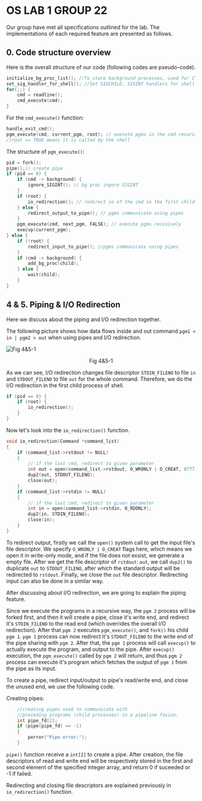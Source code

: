 # OS LAB 1 GROUP 22

Our group have met all specifications outlined for the lab. The implementations of each required feature are presented as follows.

## 0. Code structure overview

Here is the overall structure of our code (following codes are pseudo-code).

```c
initialize_bg_proc_list(); //To store background processes, used for CTRL-D handler
set_sig_handler_for_shell(); //Set SIGCHILD, SIGINT handlers for shell
for(;;) {
	cmd = readline();
	cmd_execute(cmd); 
}
```

For the `cmd_execute()` function:

```c
handle_exit_cmd();
pgm_execute(cmd, current_pgm, root); // execute pgms in the cmd recursively
//root == TRUE means it is called by the shell
```

The structure of `pgm_execute()`:

```c
pid = fork();
pipe();// create pipe
if (pid == 0) {
	if (cmd -> background) {
		ignore_SIGINT(); // bg proc ingore SIGINT
	}
	if (root) {
		io_redirection(); // redirect io of the cmd in the first child of shell
	} else {
		redirect_output_to_pipe(); // pgms communicate using pipes
	}
	pgm_execute(cmd, next_pgm, FALSE); // execute pgms recusively
	execvp(current_pgm);
} else {
	if (!root) {
		redirect_input_to_pipe(); //pgms communicate using pipes
	}
	if (cmd -> background) {
		add_bg_proc(child);
	} else {
		wait(child);
	}
}
```

## 4 & 5. Piping & I/O Redirection

Here we discuss about the piping and I/O redirection together.

The following picture shows how data flows inside and out command `pgm1 < in | pgm2 > out` when using pipes and I/O redirection.

![Fig 4&5-1](D:\chalmers\operating_systems\labs\OS-lab1-group22\docs\figs\2.jpg)

<center>Fig 4&5-1</center>

As we can see, I/O redirection changes file descriptor `STDIN_FILENO` to file `in` and `STDOUT_FILENO` to file `out` for the whole command. Therefore, we do the I/O redirection in the first child process of shell.

```c
if (pid == 0) {
	if (root) {
		io_redirection();
	} 
}
```

Now let's look into the `io_redirection()` function.

```c
void io_redirection(Command *command_list)
{
    if (command_list->rstdout != NULL)
    {
        // if the last cmd, redirect to given parameter
        int out = open(command_list->rstdout, O_WRONLY | O_CREAT, 0777);
        dup2(out, STDOUT_FILENO);
        close(out);
    }
    if (command_list->rstdin != NULL)
    {
        // if the last cmd, redirect to given parameter
        int in = open(command_list->rstdin, O_RDONLY);
        dup2(in, STDIN_FILENO);
        close(in);
    }
}
```

To redirect output, firstly we call the `open()` system call to get the input file's file descriptor. We specify `O_WRONLY | O_CREAT` flags here, which means we open it in write-only mode, and if the file does not exsist, we generate a empty file. After we get the file descriptor of `rstdout`: `out`, we call `dup2()` to duplicate `out` to `STDOUT_FILENO`, after which the standard output will be redirected to `rstdout`. Finally, we close the `out` file descriptor. Redirecting input can also be done in a similar way.

After discussing about I/O redirection, we are going to explain the piping feature.

Since we execute the programs in a recursive way, the `pgm 2` process will be forked first, and then it will create a pipe, close it's write end, and redirect it's `STDIN_FILENO` to the read end (which overrides the overall I/O redirection). After that `pgm 2` executes `pgm_execute()`, and `fork()` his child `pgm 1`. `pgm 1` process can now redirect it's `STDOUT_FILENO` to the write end of the pipe sharing with `pgm 2`. After that, the `pgm 1` process will call `execvp()` to actually execute the program, and output to the pipe. After `execvp()` execution, the `pgm_execute()` called by `pgm 2` will return, and thus `pgm 2` process can execute it's program which fetches the output of `pgm 1`  from the pipe as its input.

To create a pipe, redirect input/output to pipe's read/write end, and close the unused end, we use the following code.

Creating pipes:

```c
    //creating pipes used to communicate with 
    //preceding programs (child processes) in a pipeline fasion.
    int pipe_fd[2];
    if (pipe(pipe_fd) == -1)
    {
        perror("Pipe error:");
    }
```

`pipe()` function receive a `int[2]` to create a pipe. After creation, the file descriptors of read and write end will be respectively stored in the first and second element of the specified integer array, and return 0 if suceeded or -1 if failed.

Redirecting and closing file descriptors are explained previously in `io_redirection()` function.











